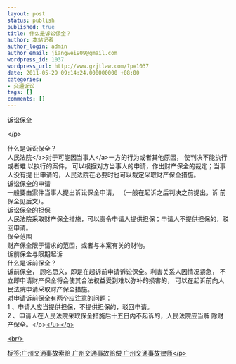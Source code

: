 ```yaml
---
layout: post
status: publish
published: true
title: 什么是诉讼保全？
author: 本站记者
author_login: admin
author_email: jiangwei909@gmail.com
wordpress_id: 1037
wordpress_url: http://www.gzjtlaw.com/?p=1037
date: 2011-05-29 09:14:24.000000000 +08:00
categories:
- 交通诉讼
tags: []
comments: []
---
```

<p><p>诉讼保全<p><&#47;p><p>什么是诉讼保全？ <br> <a>人民法院<&#47;a>对于可能因<a>当事人<&#47;a>一方的行为或者其他原因， 使判决不能执行或者难 以执行的案件， 可以根据对方当事人的申请，作出财产保全的裁定；当事人没有提 出申请的，人民法院在必要时也可以裁定采取财产保全措施。 <br> 诉讼保全的申请 <br> 一般要由案件当事人提出诉讼保全申请， （一般在起诉之后判决之前提出，诉 前保全见后文）。 <br> 诉讼保全的担保 <br> 人民法院采取财产保全措施，可以责令申请人提供担保；申请人不提供担保的，驳回申请。 <br> 保全范围 <br> 财产保全限于请求的范围，或者与本案有关的财物。 <br> 诉前保全与限期起诉 <br> 什么是诉前保全？ <br> 诉前保全， 顾名思义，即是在起诉前申请诉讼保全。利害关系人因情况紧急， 不立即申请财产保全将会使其合法权益受到难以弥补的损害的， 可以在起诉前向人 民法院申请采取财产保全措施。 <br>对申请诉前保全有两个应注意的问题： <br> 1 、申请人应当提供担保，不提供担保的，驳回申请。 <br> 2 、申请人在人民法院采取保全措施后十五日内不起诉的，人民法院应当解 除财产保全。<&#47;p><u><&#47;u><&#47;p><br&#47;><p>标签:广州交通事故索赔 广州交通事故赔偿 广州交通事故律师<&#47;p>
